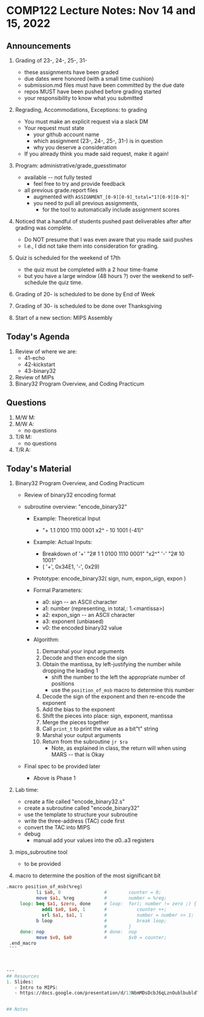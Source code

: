 # COMP122 Lecture Notes: Nov 14 and 15, 2022


## Announcements
   1. Grading of 23-, 24-, 25-, 31-
      - these assignments have been graded
      - due dates were honored (with a small time cushion)
      - submission.md files must have been committed by the due date
      - repos MUST have been pushed before grading started
      - your responsibility to know what you submitted

   1. Regrading, Accommodations, Exceptions: to grading
      - You must make an explicit request via a slack DM
      - Your request must state 
        - your github account name
        - which assignment (23-, 24-, 25-, 31-) is in question
        - why you deserve a consideration
      - If you already think you made said request, make it again!

   1. Program:  administrative/grade_guesstimator 
      - available -- not fully tested
        * feel free to try and provide feedback
      - all previous grade.report files 
        * augmented with `ASSIGNMENT_[0-9][0-9]_total="1?[0-9][0-9]"`
        * you need to pull all previous assignments, 
          - for the tool to automatically include assignment scores

   1. Noticed that a handful of students pushed past deliverables 
      after after grading was complete.  
      - Do NOT presume that I was even aware that you made said pushes
      - I.e., I did not take them into consideration for grading.

   1. Quiz is scheduled for the weekend of 17th
      - the quiz must be completed with a 2 hour time-frame
      - but you have a large window (48 hours ?) over the weekend to self-schedule the quiz time.

   1. Grading of 20- is scheduled to be done by End of Week
   1. Grading of 30- is scheduled to be done over Thanksgiving
   1. Start of a new section: MIPS Assembly 


## Today's Agenda
   1. Review of where we are:
      - 41-echo
      - 42-kickstart
      - 43-binary32
   1. Review of MIPs
   1. Binary32 Program Overview, and Coding Practicum
  
    
## Questions
   1. M/W M: 
   1. M/W A:
      - no questions
   1. T/R M:
      - no questions
   1. T/R A:



## Today's Material


 1. Binary32 Program Overview, and Coding Practicum
      - Review of binary32 encoding format
      - subroutine overview:  "encode_binary32" 
        * Example: Theoretical Input
          - "+ 1.1 0100 1110 0001  x2^ - 10 1001 (-41)"  

        * Example: Actual Inputs:
          - Breakdown of   '+'  "2# 1 1 0100 1110 0001"  "x2^"   '-'    "2# 10 1001"   
          - ( '+', 0x34E1, '-', 0x29)  

        * Prototype:  encode_binary32( sign, num, expon_sign, expon )
        * Formal Parameters:
          - a0: sign -- an ASCII character
          - a1: number (representing, in total,:  1.\<mantissa\>) 
          - a2: expon_sign -- an ASCII character
          - a3: exponent (unbiased)
          - v0: the encoded binary32 value

        * Algorithm:
          1. Demarshal your input arguments
          1. Decode and then encode the sign
          1. Obtain the mantissa, by left-justifying the number while dropping the leading 1
             - shift the number to the left the appropriate number of positions
             - use the `position_of_msb` macro to determine this number 
          1. Decode the sign of the exponent and then re-encode the exponent
          1. Add the bias to the exponent
          1. Shift the pieces into place: sign, exponent, mantissa
          1. Merge the pieces together
          1. Call `print_t` to print the value as a bit"t" string
          1. Marshal your output arguments 
          1. Return from the subroutine `jr $ra`
             - Note, as explained in class, the return will when using MARS -- that is Okay


      - Final spec to be provided later
        * Above is Phase 1

   1. Lab time:
      - create a file called "encode_binary32.s"
      - create a subroutine called "encode_binary32"
      - use the template to structure your subroutine
      - write the three-address (TAC) code first
      - convert the TAC into MIPS
      - debug 
        - manual add your values into the $a0..$a3 registers

   1. mips_subroutine tool
      - to be provided

   1. macro to determine the position of the most significant bit

   ```mips
   .macro position_of_msb(%reg)
              li $a0, 0                #        counter = 0;
              move $a1, %reg           #        number = %reg;
        loop: beq $a1, $zero, done     # loop:  for(; number != zero ;) {
                addi $a0, $a0, 1       #           counter ++;
                srl $a1, $a1, 1        #           number = number >> 1;
              b loop                   #           break loop;
                                       #        }
        done: nop                      # done:  nop
              move $v0, $a0            #        $v0 = counter;
    .end_macro
    ```



---
## Resources
   1. Slides:
      - Intro to MIPS:
      - https://docs.google.com/presentation/d/13NbmMDsDcbJ6qLznOublbubldTsf4qAPr2wl8Ip1KDE/edit#slide=id.gfba52f9b0c_0_217


## Notes



